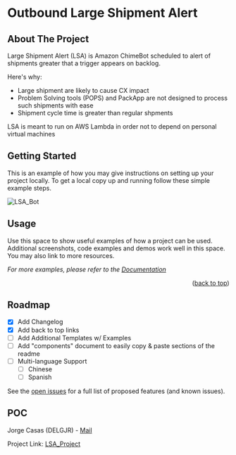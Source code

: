 # Outbound Large Shipment Alert

<!-- ABOUT THE PROJECT -->
## About The Project

Large Shipment Alert (LSA) is Amazon ChimeBot scheduled to alert of shipments greater that a trigger appears on backlog.

Here's why:
* Large shipment are likely to cause CX impact
* Problem Solving tools (POPS) and PackApp are not designed to process such shipments with ease
* Shipment cycle time is greater than regular shpments

LSA is meant to run on AWS Lambda in order not to depend on personal virtual machines

<!-- GETTING STARTED -->
## Getting Started

This is an example of how you may give instructions on setting up your project locally.
To get a local copy up and running follow these simple example steps.

![LSA_Bot](https://drive-render.corp.amazon.com/view/delgjr@/Images%20%20-%20Projects/LSA_Bot.JPG)

<!-- USAGE EXAMPLES -->
## Usage

Use this space to show useful examples of how a project can be used. Additional screenshots, code examples and demos work well in this space. You may also link to more resources.

_For more examples, please refer to the [Documentation](https://example.com)_

<p align="right">(<a href="#readme-top">back to top</a>)</p>



<!-- ROADMAP -->
## Roadmap

- [x] Add Changelog
- [x] Add back to top links
- [ ] Add Additional Templates w/ Examples
- [ ] Add "components" document to easily copy & paste sections of the readme
- [ ] Multi-language Support
    - [ ] Chinese
    - [ ] Spanish

See the [open issues](https://github.com/othneildrew/Best-README-Template/issues) for a full list of proposed features (and known issues).


<!-- CONTACT -->
## POC

Jorge Casas (DELGJR) - [Mail](delgjr@amazon.com)

Project Link: [LSA_Project](https://github.com/KMN43/lambda_LargeShipment)



